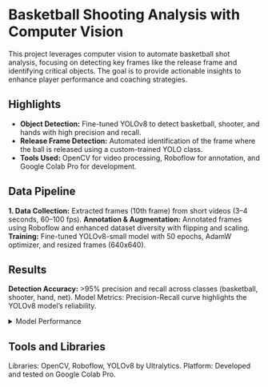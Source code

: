 # Basketball Shooting Analysis with Computer Vision

This project leverages computer vision to automate basketball shot analysis, focusing on detecting key frames like the release frame and identifying critical objects. The goal is to provide actionable insights to enhance player performance and coaching strategies.

## Highlights
- <b> Object Detection:</b> Fine-tuned YOLOv8 to detect basketball, shooter, and hands with high precision and recall.
- <b> Release Frame Detection:</b> Automated identification of the frame where the ball is released using a custom-trained YOLO class.
- <b> Tools Used:</b> OpenCV for video processing, Roboflow for annotation, and Google Colab Pro for development.

## Data Pipeline
<b> 1. Data Collection:</b> Extracted frames (10th frame) from short videos (3–4 seconds, 60–100 fps).
<b> Annotation & Augmentation:</b> Annotated frames using Roboflow and enhanced dataset diversity with flipping and scaling.
<b> Training:</b> Fine-tuned YOLOv8-small model with 50 epochs, AdamW optimizer, and resized frames (640x640).

## Results
<b> Detection Accuracy:</b> >95% precision and recall across classes (basketball, shooter, hand, net).
</b> Model Metrics:</b> Precision-Recall curve highlights the YOLOv8 model’s reliability.
<details> <summary>Model Performance</summary> <p align="center"> <img src="path/to/precision_recall_curve.png" alt="Precision-Recall Curve" width="400"/> </p> </details>

## Tools and Libraries
Libraries: OpenCV, Roboflow, YOLOv8 by Ultralytics.
Platform: Developed and tested on Google Colab Pro.
